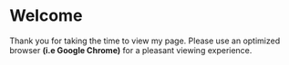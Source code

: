 # Welcome
Thank you for taking the time to view my page. Please use an optimized browser __(i.e Google Chrome)__ for a pleasant viewing experience.
